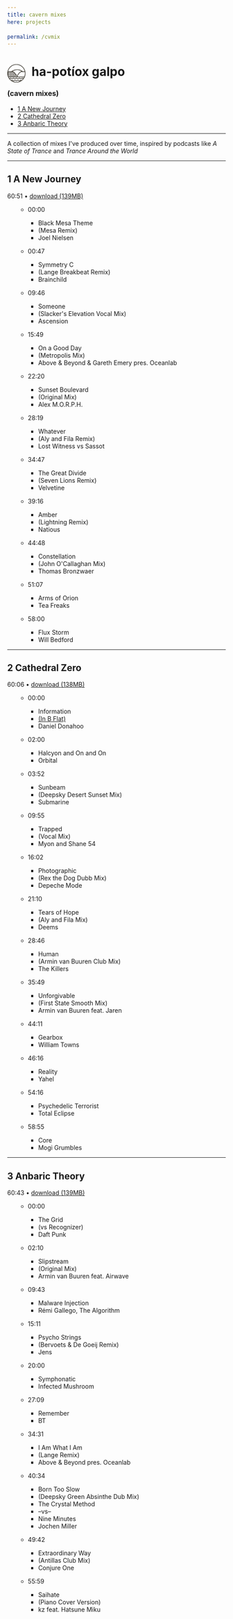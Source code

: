 ```yaml
---
title: cavern mixes
here: projects

permalink: /cvmix
---
```


<link rel="stylesheet" href="/assets/css/cvmix.css">

<div class="cvmix">

  <div class="title">
    <img src="/assets/img/ferryterminal.png" style="float: left; height: 3em; margin: 0 1em 0.5em 0;">
    <h1 class="dnihand">ha-potíox galpo</h1>
    <h3>(cavern mixes)</h3>
    <div class="clearfix"></div>
    <ul class="mixlist">
      <li><a href="#cvmix1"><span class="dni number">1</span> A New Journey</a></li>
      <li><a href="#cvmix2"><span class="dni number">2</span> Cathedral Zero</a></li>
      <li><a href="#cvmix3"><span class="dni number">3</span> Anbaric Theory</a></li>
    </ul>
  </div>
  <hr />

  <p>A collection of mixes I've produced over time, inspired by podcasts
  like <i>A State of Trance</i> and <i>Trance Around the World</i></p>

  <hr />

  <h2 id="cvmix1" class="mixtitle"><span class="dni number">1</span> A New Journey</h2>
  <div class="download">
    <span class="time">60:51</span> &#8226;
    <a href="https://drive.google.com/open?id=1XLus0xeJ-gbB1-wxdEILUBsWqy2KYh0G" target="_blank">
      <i class="fa fa-download"></i> download 
      <span class="size">(139MB)</span>
    </a> 
  </div>
  <ol class="tracklist">
    <ul class="track">
      <li class="time">00:00</li>
      <ul>
        <li class="title">Black Mesa Theme</li>
        <li class="mix">(Mesa Remix)</li>
        <li class="artist">Joel Nielsen</li>
      </ul>
    </ul>
    <ul class="track">
      <li class="time">00:47</li>
      <ul>
        <li class="title">Symmetry C</li>
        <li class="mix">(Lange Breakbeat Remix)</li>
        <li class="artist">Brainchild</li>
      </ul>
    </ul>
    <ul class="track">
      <li class="time">09:46</li>
      <ul>
        <li class="title">Someone</li>
        <li class="mix">(Slacker's Elevation Vocal Mix)</li>
        <li class="artist">Ascension</li>
      </ul>
    </ul>
    <ul class="track">
      <li class="time">15:49</li>
      <ul>
        <li class="title">On a Good Day</li>
        <li class="mix">(Metropolis Mix)</li>
        <li class="artist">Above & Beyond & Gareth Emery pres. Oceanlab</li>
      </ul>
    </ul>
    <ul class="track">
      <li class="time">22:20</li>
      <ul>
        <li class="title">Sunset Boulevard</li>
        <li class="mix">(Original Mix)</li>
        <li class="artist">Alex M.O.R.P.H.</li>
      </ul>
    </ul>
    <ul class="track">
      <li class="time">28:19</li>
      <ul>
        <li class="title">Whatever</li>
        <li class="mix">(Aly and Fila Remix)</li>
        <li class="artist">Lost Witness vs Sassot</li>
      </ul>
    </ul>
    <ul class="track">
      <li class="time">34:47</li>
      <ul>
        <li class="title">The Great Divide</li>
        <li class="mix">(Seven Lions Remix)</li>
        <li class="artist">Velvetine</li>
      </ul>
    </ul>
    <ul class="track">
      <li class="time">39:16</li>
      <ul>
        <li class="title">Amber</li>
        <li class="mix">(Lightning Remix)</li>
        <li class="artist">Natious</li>
      </ul>
    </ul>
    <ul class="track">
      <li class="time">44:48</li>
      <ul>
        <li class="title">Constellation</li>
        <li class="mix">(John O'Callaghan Mix)</li>
        <li class="artist">Thomas Bronzwaer</li>
      </ul>
    </ul>
    <ul class="track">
      <li class="time">51:07</li>
      <ul>
        <li class="title">Arms of Orion</li>
        <li class="artist">Tea Freaks</li>
      </ul>
    </ul>
    <ul class="track">
      <li class="time">58:00</li>
      <ul>
        <li class="title">Flux Storm</li>
        <li class="artist">Will Bedford</li>
      </ul>
    </ul>
  </ol>

  <hr />

  <h2 id="cvmix2" class="mixtitle"><span class="dni number">2</span> Cathedral Zero</h2>
  <div class="download">
    <span class="time">60:06</span> &#8226; 
    <a href="https://drive.google.com/open?id=1Po2K3C3RlILT_ShdZfHZP7vVlMb7PKU_" target="_blank">
      <i class="fa fa-download"></i> download 
      <span class="size">(138MB)</span>
    </a>
  </div>
  <ol class="tracklist">
    <ul class="track">
      <li class="time">00:00</li>
      <ul>
        <li class="title">Information</li>
        <li class="mix"><a href="http://www.inbflat.net/faq.html" target="_blank">(In B Flat)</a></li>
        <li class="artist">Daniel Donahoo</li>
      </ul>
    </ul>
    <ul class="track">
      <li class="time">02:00</li>
      <ul>
        <li class="title">Halcyon and On and On</li>
        <li class="artist">Orbital</li>
      </ul>
    </ul>
    <ul class="track">
      <li class="time">03:52</li>
      <ul>
        <li class="title">Sunbeam</li>
        <li class="mix">(Deepsky Desert Sunset Mix)</li>
        <li class="artist">Submarine</li>
      </ul>
    </ul>
    <ul class="track">
      <li class="time">09:55</li>
      <ul>
        <li class="title">Trapped</li>
        <li class="mix">(Vocal Mix)</li>
        <li class="artist">Myon and Shane 54</li>
      </ul>
    </ul>
    <ul class="track">
      <li class="time">16:02</li>
      <ul>
        <li class="title">Photographic</li>
        <li class="mix">(Rex the Dog Dubb Mix)</li>
        <li class="artist">Depeche Mode</li>
      </ul>
    </ul>
    <ul class="track">
      <li class="time">21:10</li>
      <ul>
        <li class="title">Tears of Hope</li>
        <li class="mix">(Aly and Fila Mix)</li>
        <li class="artist">Deems</li>
      </ul>
    </ul>
    <ul class="track">
      <li class="time">28:46</li>
      <ul>
        <li class="title">Human</li>
        <li class="mix">(Armin van Buuren Club Mix)</li>
        <li class="artist">The Killers</li>
      </ul>
    </ul>
    <ul class="track">
      <li class="time">35:49</li>
      <ul>
        <li class="title">Unforgivable</li>
        <li class="mix">(First State Smooth Mix)</li>
        <li class="artist">Armin van Buuren feat. Jaren</li>
      </ul>
    </ul>
    <ul class="track">
      <li class="time">44:11</li>
      <ul>
        <li class="title">Gearbox</li>
        <li class="artist">William Towns</li>
      </ul>
    </ul>
    <ul class="track">
      <li class="time">46:16</li>
      <ul>
        <li class="title">Reality</li>
        <li class="artist">Yahel</li>
      </ul>
    </ul>
    <ul class="track">
      <li class="time">54:16</li>
      <ul>
        <li class="title">Psychedelic Terrorist</li>
        <li class="artist">Total Eclipse</li>
      </ul>
    </ul>
    <ul class="track">
      <li class="time">58:55</li>
      <ul>
        <li class="title">Core</li>
        <li class="artist">Mogi Grumbles</li>
      </ul>
    </ul>
  </ol>

  <hr />

  <h2 id="cvmix3" class="mixtitle"><span class="dni number">3</span> Anbaric Theory</h2>
  <div class="download">
    <span class="time">60:43</span> &#8226; 
    <a href="https://drive.google.com/open?id=12eN5UNKrxpl7gW-7fdr3QALB8-XXmFf8" target="_blank">
      <i class="fa fa-download"></i> download 
      <span class="size">(139MB)</span>
    </a>
  </div>
  <ol class="tracklist">
    <ul class="track">
      <li class="time">00:00</li>
      <ul>
        <li class="title">The Grid</li>
        <li class="mix">(vs Recognizer)</li>
        <li class="artist">Daft Punk</li>
      </ul>
    </ul>
    <ul class="track">
      <li class="time">02:10</li>
      <ul>
        <li class="title">Slipstream</li>
        <li class="mix">(Original Mix)</li>
        <li class="artist">Armin van Buuren feat. Airwave</li>
      </ul>
    </ul>
    <ul class="track">
      <li class="time">09:43</li>
      <ul>
        <li class="title">Malware Injection</li>
        <li class="artist">Rémi Gallego, The Algorithm</li>
      </ul>
    </ul>
    <ul class="track">
      <li class="time">15:11</li>
      <ul>
        <li class="title">Psycho Strings</li>
        <li class="mix">(Bervoets & De Goeij Remix)</li>
        <li class="artist">Jens</li>
      </ul>
    </ul>
    <ul class="track">
      <li class="time">20:00</li>
      <ul>
        <li class="title">Symphonatic</li>
        <li class="artist">Infected Mushroom</li>
      </ul>
    </ul>
    <ul class="track">
      <li class="time">27:09</li>
      <ul>
        <li class="title">Remember</li>
        <li class="artist">BT</li>
      </ul>
    </ul>
    <ul class="track">
      <li class="time">34:31</li>
      <ul>
        <li class="title">I Am What I Am</li>
        <li class="mix">(Lange Remix)</li>
        <li class="artist">Above & Beyond pres. Oceanlab</li>
      </ul>
    </ul>
    <ul class="track">
      <li class="time">40:34</li>
      <ul>
        <li class="title">Born Too Slow</li>
        <li class="mix">(Deepsky Green Absinthe Dub Mix)</li>
        <li class="artist">The Crystal Method</li>
        <li>&ndash;vs&ndash;</li>
        <li class="title">Nine Minutes</li>
        <li class="artist">Jochen Miller</li>
      </ul>
    </ul>
    <ul class="track">
      <li class="time">49:42</li>
      <ul>
        <li class="title">Extraordinary Way</li>
        <li class="mix">(Antillas Club Mix)</li>
        <li class="artist">Conjure One</li>
      </ul>
    </ul>
    <ul class="track">
      <li class="time">55:59</li>
      <ul>
        <li class="title">Saihate</li>
        <li class="mix">(Piano Cover Version)</li>
        <li class="artist">kz feat. Hatsune Miku</li>
      </ul>
    </ul>
  </ol>
</div>